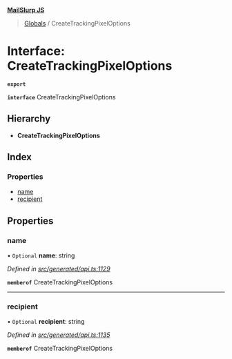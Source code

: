 **[MailSlurp JS](../README.md)**

> [Globals](../README.md) / CreateTrackingPixelOptions

# Interface: CreateTrackingPixelOptions

**`export`** 

**`interface`** CreateTrackingPixelOptions

## Hierarchy

* **CreateTrackingPixelOptions**

## Index

### Properties

* [name](createtrackingpixeloptions.md#name)
* [recipient](createtrackingpixeloptions.md#recipient)

## Properties

### name

• `Optional` **name**: string

*Defined in [src/generated/api.ts:1129](https://github.com/mailslurp/mailslurp-client/blob/3871a9e/src/generated/api.ts#L1129)*

**`memberof`** CreateTrackingPixelOptions

___

### recipient

• `Optional` **recipient**: string

*Defined in [src/generated/api.ts:1135](https://github.com/mailslurp/mailslurp-client/blob/3871a9e/src/generated/api.ts#L1135)*

**`memberof`** CreateTrackingPixelOptions
